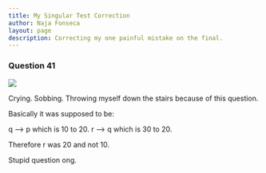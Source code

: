 ```yaml
---
title: My Singular Test Correction
author: Naja Fonseca
layout: page
description: Correcting my one painful mistake on the final.
---
```


### Question 41

![]({{site.baseurl}}/images/missedquestion)

Crying. Sobbing. Throwing myself down the stairs because of this question. 

Basically it was supposed to be:

q --> p which is 10 to 20.
r --> q which is 30 to 20.

Therefore r was 20 and not 10.

Stupid question ong. 